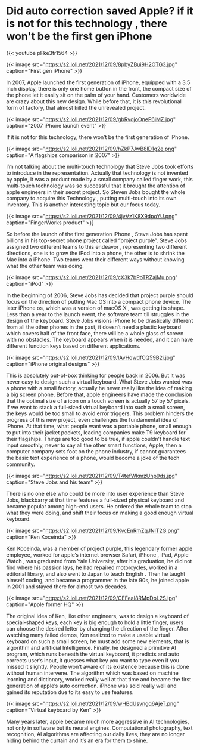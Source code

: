 # Did auto correction saved Apple? if it is not for this technology , there won't be the first gen iPhone


{{< youtube pFke3tr1564 >}}

{{< image src="https://s2.loli.net/2021/12/09/8pbyZBui9H2OTG3.jpg" caption="First gen iPhone" >}}

In 2007, Apple launched the first generation of iPhone, equipped with a 3.5 inch display, there is only one home button in the front, the compact size of the phone let it easily sit on the palm of your hand. Customers worldwide are crazy about this new design. While before that, it is this revolutional form of factory, that almost killed the unrevealed project.

{{< image src="https://s2.loli.net/2021/12/09/gbRvqjoOneP6iMZ.jpg" caption="2007 iPhone launch event" >}}

If it is not for this technology, there won’t be the first generation of iPhone.

{{< image src="https://s2.loli.net/2021/12/09/hZkP7JwB8lD1g2e.png" caption="A flagships comparison in 2007" >}}

I’m not talking about the multi-touch technology that Steve Jobs took efforts to introduce in the representation. Actually that technology is not invented by apple, it was a product made by a small company called finger work, this multi-touch technology was so successful that it brought the attention of apple engineers in their secret project. So Steven Jobs bought the whole company to acquire this Technology , putting multi-touch into its own inventory. This is another interesting topic but our focus today. 

{{< image src="https://s2.loli.net/2021/12/09/4jvVz1K8X9dpoYU.png" caption="FingerWorks product" >}}

So before the launch of the first generation iPhone , Steve Jobs has spent billions in his top-secret phone project called “project purple”. Steve Jobs assigned two different teams to this endeavor , representing two different directions, one is to grow the iPod into a phone, the other is to shrink the Mac into a iPhone. Two teams went their different ways without knowing what the other team was doing.

{{< image src="https://s2.loli.net/2021/12/09/cX3k7bPoTRZajMu.png" caption="iPod" >}}

In the beginning of 2006, Steve Jobs has decided that project purple should focus on the direction of putting Mac OS into a compact phone device. The later iPhone os, which was a version of macOS X , was getting its shape. Less than a year to the launch event, the software team till struggles in the design of the keyboard. Steve Jobs visions iPhone to be drastically different from all the other phones in the past, it doesn’t need a plastic keyboard which covers half of the front face, there will be a whole glass of screen with no obstacles. The keyboard appears when it is needed, and it can have different function keys based on different applications.

{{< image src="https://s2.loli.net/2021/12/09/lAvHqwdfCQ59B2i.jpg" caption="iPhone original designs" >}}

 This is absolutely out-of-box thinking for people back in 2006. But it was never easy to design such a virtual keyboard. What Steve Jobs wanted was a phone with a small factory, actually he never really like the idea of making a big screen phone. Before that, apple engineers have made the conclusion that the optimal size of a icon on a touch screen is actually 57 by 57 pixels. If we want to stack a full-sized virtual keyboard into such a small screen, the keys would be too small to avoid error triggers. This problem hinders the progress of this new project, even challenges the fundamental idea of iPhone. At that time, what people want was a portable phone, small enough to put into their jacket pockets, leading companies make T9 keyboard for their flagships. Things are too good to be true, if apple couldn’t handle text input smoothly, never to say all the other smart functions, Apple, then a computer company sets foot on the phone industry, if cannot guarantees the basic text experience of a phone, would become a joke of the tech community.

{{< image src="https://s2.loli.net/2021/12/09/T4tefWkmzUhp9ds.jpg" caption="Steve Jobs and his team" >}}

There is no one else who could be more into user experience than Steve Jobs, blackbarry at that time features a full-sized physical keyboard and became popular among high-end users. He ordered the whole team to stop what they were doing, and shift their focus on making a good enough virtual keyboard. 

{{< image src="https://s2.loli.net/2021/12/09/KvcEnRmZqJNlT2G.png" caption="Ken Koceinda" >}}

Ken Koceinda, was a member of project purple, this legendary former apple employee, worked for apple’s internet browser Safari, iPhone , iPad, Apple Watch , was graduated from Yale University, after his graduation, he did not find where his passion lays, he had repaired motorcycles, worked in a editorial library, and also went to Japan to teach English . Then he taught himself coding, and became a programmer in the late 90s, he joined apple in 2001 and stayed there for almost two decades. 

{{< image src="https://s2.loli.net/2021/12/09/CEFeaI8RMpDoL2S.jpg" caption="Apple former HQ" >}}

The original idea of Ken, like other engineers, was to design a keyboard of special-shaped keys, each key is big enough to hold a little finger, users can choose the desired letter by changing the direction of the finger. After watching many failed demos, Ken realized to make a usable virtual keyboard on such a small screen, he must add some new elements, that is algorithm and artificial Intelligence. Finally, he designed a primitive AI program, which runs beneath the virtual keyboard, it predicts and auto corrects user’s input, it guesses what key you want to type even if you missed it slightly. People won’t aware of its existence because this is done without human intervene. The algorithm which was based on machine learning and dictionary, worked really well at that time and became the first generation of apple’s auto correction. iPhone was sold really well and gained its reputation due to its easy to use features. 

{{< image src="https://s2.loli.net/2021/12/09/wHBdUsvngq6AjeT.png" caption="Virtual keyboard by Ken" >}}

Many years later, apple became much more aggressive in AI technologies, not only in software but its neural engines. Computational photography, text recognition, AI algorithms are affecting our daily lives, they are no longer hiding behind the curtain and it’s an era for them to shine.

